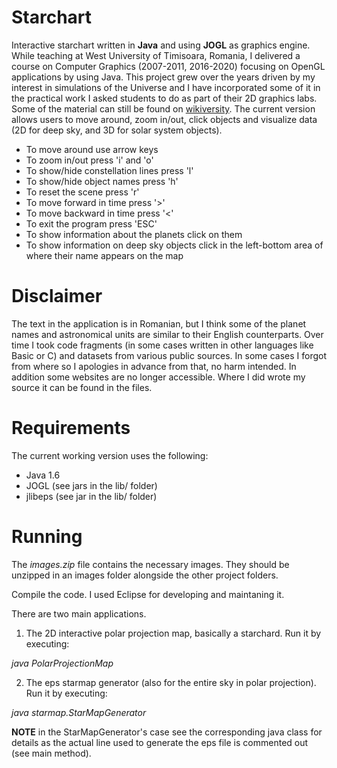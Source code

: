 # Starchart

Interactive starchart written in **Java** and using **JOGL** as graphics engine. While teaching at West University of Timisoara, Romania, I delivered a course on Computer Graphics (2007-2011, 2016-2020) focusing on OpenGL applications by using Java. This project grew over the years driven by my interest in simulations of the Universe and I have incorporated some of it in the practical work I asked students to do as part of their 2D graphics labs. Some of the material can still be found on [wikiversity](https://beta.wikiversity.org/wiki/Computer_graphics_--_2008-2009_--_info.uvt.ro/Laboratory_agenda).
The current version allows users to move around, zoom in/out, click objects and visualize data (2D for deep sky, and 3D for solar system objects).

- To move around use arrow keys
- To zoom in/out press 'i' and 'o'
- To show/hide constellation lines press 'l'
- To show/hide object names press 'h'
- To reset the scene press 'r'
- To move forward in time press '>'
- To move backward in time press '<'
- To exit the program press 'ESC'
- To show information about the planets click on them
- To show information on deep sky objects click in the left-bottom area of where their name appears on the map


# Disclaimer

The text in the application is in Romanian, but I think some of the planet names and astronomical units are similar to their English counterparts.
Over time I took code fragments (in some cases written in other languages like Basic or C) and datasets from various public sources. In some cases I forgot from where so I apologies in advance from that, no harm intended. In addition some websites are no longer accessible. Where I did wrote my source it can be found in the files.

# Requirements

The current working version uses the following:

- Java 1.6
- JOGL (see jars in the lib/ folder)
- jlibeps (see jar in the lib/ folder)

# Running

The *images.zip* file contains the necessary images. They should be unzipped in an images folder alongside the other project folders.

Compile the code. I used Eclipse for developing and maintaning it.

There are two main applications.

1. The 2D interactive polar projection map, basically a starchard. Run it by executing:

*java PolarProjectionMap*

2. The eps starmap generator (also for the entire sky in polar projection). Run it by executing:

*java starmap.StarMapGenerator*

**NOTE** in the StarMapGenerator's case see the corresponding java class for details as the actual line used to generate the eps file is commented out (see main method).
